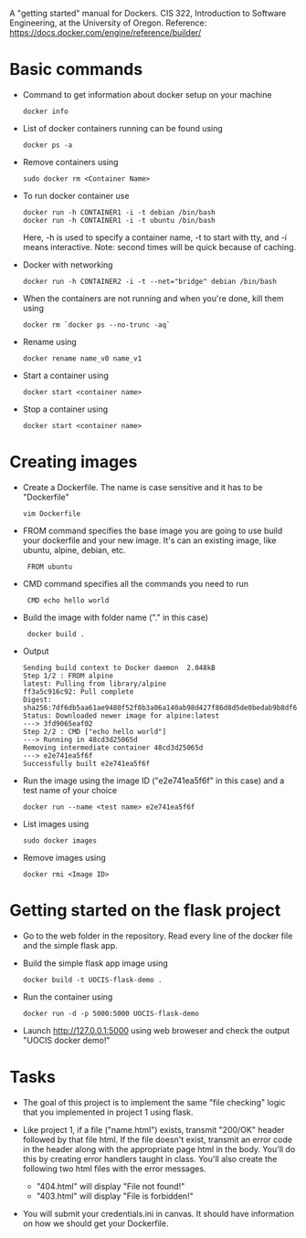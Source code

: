 A "getting started" manual for Dockers. CIS 322, Introduction to Software Engineering, at the University of Oregon. Reference: https://docs.docker.com/engine/reference/builder/

# Basic commands

* Command to get information about docker setup on your machine

  ~~~~
  docker info
  ~~~~

* List of docker containers running can be found using

  ~~~~
  docker ps -a
  ~~~~

* Remove containers using

  ~~~~
  sudo docker rm <Container Name>
  ~~~~

* To run docker container use

  ~~~~
  docker run -h CONTAINER1 -i -t debian /bin/bash
  docker run -h CONTAINER1 -i -t ubuntu /bin/bash
  ~~~~

  Here, -h is used to specify a container name, -t to start with tty, and -i means interactive. Note: second times will be quick because of caching.

* Docker with networking

  ~~~~
  docker run -h CONTAINER2 -i -t --net="bridge" debian /bin/bash
  ~~~~

* When the containers are not running and when you're done, kill them using

  ~~~~
  docker rm `docker ps --no-trunc -aq`
  ~~~~

* Rename using

  ~~~~
  docker rename name_v0 name_v1
  ~~~~

* Start a container using

  ~~~~
  docker start <container name>
  ~~~~

* Stop a container using

  ~~~~
  docker start <container name>
  ~~~~

# Creating images

* Create a Dockerfile. The name is case sensitive and it has to be "Dockerfile"

  ~~~~
  vim Dockerfile
  ~~~~

* FROM command specifies the base image you are going to use build your dockerfile and your new image. It's can an existing image, like ubuntu, alpine, debian, etc.

  ~~~~
   FROM ubuntu
  ~~~~

* CMD command specifies all the commands you need to run

  ~~~~
   CMD echo hello world
  ~~~~

* Build the image with folder name ("." in this case)

  ~~~~
   docker build .
  ~~~~

* Output

  ~~~~
  Sending build context to Docker daemon  2.048kB
  Step 1/2 : FROM alpine
  latest: Pulling from library/alpine
  ff3a5c916c92: Pull complete
  Digest: sha256:7df6db5aa61ae9480f52f0b3a06a140ab98d427f86d8d5de0bedab9b8df6b1c0
  Status: Downloaded newer image for alpine:latest
  ---> 3fd9065eaf02
  Step 2/2 : CMD ["echo hello world"]
  ---> Running in 48cd3d25065d
  Removing intermediate container 48cd3d25065d
  ---> e2e741ea5f6f
  Successfully built e2e741ea5f6f
  ~~~~

* Run the image using the image ID ("e2e741ea5f6f" in this case) and a test
name of your choice

  ~~~~
  docker run --name <test name> e2e741ea5f6f
  ~~~~

* List images using

  ~~~~
  sudo docker images
  ~~~~

* Remove images using

  ~~~~
  docker rmi <Image ID>
  ~~~~

# Getting started on the flask project

* Go to the web folder in the repository. Read every line of the docker file and the simple flask app.

* Build the simple flask app image using

  ~~~
  docker build -t UOCIS-flask-demo .
  ~~~
  
* Run the container using
  
  ~~~
  docker run -d -p 5000:5000 UOCIS-flask-demo
  ~~~

* Launch http://127.0.0.1:5000 using web broweser and check the output "UOCIS docker demo!"

# Tasks

* The goal of this project is to implement the same "file checking" logic that you implemented in project 1 using flask. 

* Like project 1, if a file ("name.html") exists, transmit "200/OK" header followed by that file html. If the file doesn't exist, transmit an error code in the header along with the appropriate page html in the body. You'll do this by creating error handlers taught in class. You'll also create the following two html files with the error messages. 

  * "404.html" will display "File not found!"
  * "403.html" will display "File is forbidden!"

* You will submit your credentials.ini in canvas. It should have information on how we should get your Dockerfile. 

